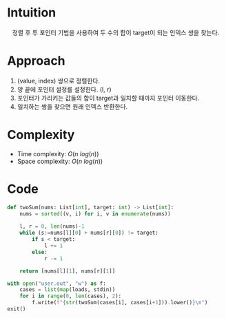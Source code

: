 # Intuition
 
 정렬 후 투 포인터 기법을 사용하여 두 수의 합이 target이 되는 인덱스 쌍을 찾는다.
 
# Approach

1. (value, index) 쌍으로 정렬한다.
2. 양 끝에 포인터 설정를 설정한다. (l, r)
3. 포인터가 가리키는 값들의 합이 target과 일치할 때까지 포인터 이동한다.
4. 일치하는 쌍을 찾으면 원래 인덱스 반환한다.

# Complexity

- Time complexity: $O(n\ log(n))$
- Space complexity: $O(n\ log(n))$

# Code
```python
def twoSum(nums: List[int], target: int) -> List[int]:
    nums = sorted((v, i) for i, v in enumerate(nums))
    
    l, r = 0, len(nums)-1
    while (s:=nums[l][0] + nums[r][0]) != target:
        if s < target:
            l += 1
        else:
            r -= 1

    return [nums[l][1], nums[r][1]]

with open("user.out", "w") as f:
    cases = list(map(loads, stdin))
    for i in range(0, len(cases), 2):
        f.write(f"{str(twoSum(cases[i], cases[i+1])).lower()}\n")
exit()
```